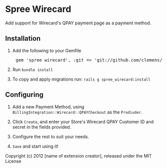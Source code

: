 # Spree Wirecard

Add support for Wirecard's QPAY payment page as a payment method.

## Installation

1. Add the following to your Gemfile

<pre>
    gem 'spree_wirecard', :git => 'git://github.com/clemens/spree_wirecard.git'
</pre>

2. Run `bundle install`

3. To copy and apply migrations run: `rails g spree_wirecard:install`

## Configuring

1. Add a new Payment Method, using `BillingIntegration::Wirecard::QPAYCheckout` as the `Prodivder`.

2. Click `Create`, and enter your Store's Wirecard QPAY Customer ID and secret in the fields provided.

3. Configure the rest to suit your needs.

4. `Save` and start using it!

Copyright (c) 2012 [name of extension creator], released under the MIT License
